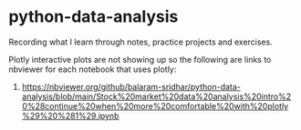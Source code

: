 # python-data-analysis
Recording what I learn through notes, practice projects and exercises.

Plotly interactive plots are not showing up so the following are links to nbviewer for each notebook that uses plotly:

1. https://nbviewer.org/github/balaram-sridhar/python-data-analysis/blob/main/Stock%20market%20data%20analysis%20intro%20%28continue%20when%20more%20comfortable%20with%20plotly%29%20%281%29.ipynb
